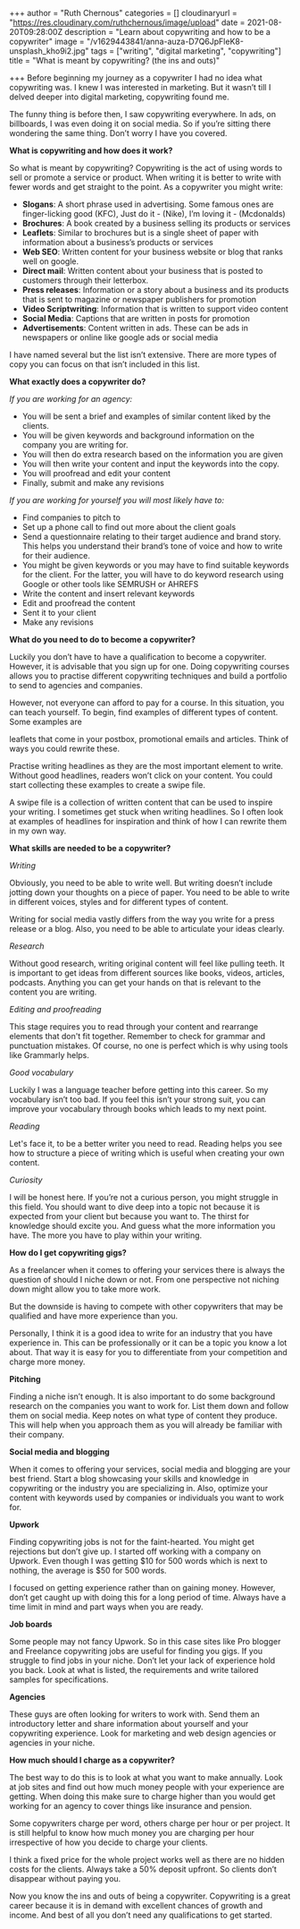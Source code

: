 +++
author = "Ruth Chernous"
categories = []
cloudinaryurl = "https://res.cloudinary.com/ruthchernous/image/upload"
date = 2021-08-20T09:28:00Z
description = "Learn about copywriting and how to be a copywriter"
image = "/v1629443841/anna-auza-D7Q6JpFleK8-unsplash_kho9i2.jpg"
tags = ["writing", "digital marketing", "copywriting"]
title = "What is meant by copywriting? (the ins and outs)"

+++
Before beginning my journey as a copywriter I had no idea what copywriting was. I knew I was interested in marketing. But it wasn’t till I delved deeper into digital marketing, copywriting found me.

The funny thing is before then, I saw copywriting everywhere. In ads, on billboards, I was even doing it on social media. So if you’re sitting there wondering the same thing. Don’t worry I have you covered.

**What is copywriting and how does it work?**

So what is meant by copywriting? Copywriting is the act of using words to sell or promote a service or product. When writing it is better to write with fewer words and get straight to the point. As a copywriter you might write:

* **Slogans**: A short phrase used in advertising. Some famous ones are finger-licking good (KFC), Just do it - (Nike), I’m loving it - (Mcdonalds)
* **Brochures**: A book created by a business selling its products or services
* **Leaflets**: Similar to brochures but is a single sheet of paper with information about a business’s products or services
* **Web SEO**: Written content for your business website or blog that ranks well on google.
* **Direct mail**: Written content about your business that is posted to customers through their letterbox.
* **Press releases**: Information or a story about a business and its products that is sent to magazine or newspaper publishers for promotion
* **Video Scriptwriting**: Information that is written to support video content
* **Social Media**: Captions that are written in posts for promotion
* **Advertisements**: Content written in ads. These can be ads in newspapers or online like google ads or social media

I have named several but the list isn’t extensive. There are more types of copy you can focus on that isn’t included in this list.

**What exactly does a copywriter do?**

_If you are working for an agency:_

* You will be sent a brief and examples of similar content liked by the clients.
* You will be given keywords and background information on the company you are writing for.
* You will then do extra research based on the information you are given
* You will then write your content and input the keywords into the copy.
* You will proofread and edit your content
* Finally, submit and make any revisions

_If you are working for yourself you will most likely have to:_

* Find companies to pitch to
* Set up a phone call to find out more about the client goals
* Send a questionnaire relating to their target audience and brand story. This helps you understand their brand’s tone of voice and how to write for their audience.
* You might be given keywords or you may have to find suitable keywords for the client. For the latter, you will have to do keyword research using Google or other tools like SEMRUSH or AHREFS
* Write the content and insert relevant keywords
* Edit and proofread the content
* Sent it to your client
* Make any revisions

**What do you need to do to become a copywriter?**

Luckily you don’t have to have a qualification to become a copywriter. However, it is advisable that you sign up for one. Doing copywriting courses allows you to practise different copywriting techniques and build a portfolio to send to agencies and companies.

However, not everyone can afford to pay for a course. In this situation, you can teach yourself. To begin, find examples of different types of content. Some examples are

leaflets that come in your postbox, promotional emails and articles. Think of ways you could rewrite these.

Practise writing headlines as they are the most important element to write. Without good headlines, readers won’t click on your content. You could start collecting these examples to create a swipe file.

A swipe file is a collection of written content that can be used to inspire your writing. I sometimes get stuck when writing headlines. So I often look at examples of headlines for inspiration and think of how I can rewrite them in my own way.

**What skills are needed to be a copywriter?**

_Writing_

Obviously, you need to be able to write well. But writing doesn’t include jotting down your thoughts on a piece of paper. You need to be able to write in different voices, styles and for different types of content.

Writing for social media vastly differs from the way you write for a press release or a blog. Also, you need to be able to articulate your ideas clearly.

_Research_

Without good research, writing original content will feel like pulling teeth. It is important to get ideas from different sources like books, videos, articles, podcasts. Anything you can get your hands on that is relevant to the content you are writing.

_Editing and proofreading_

This stage requires you to read through your content and rearrange elements that don't fit together. Remember to check for grammar and punctuation mistakes. Of course, no one is perfect which is why using tools like Grammarly helps.

_Good vocabulary_

Luckily I was a language teacher before getting into this career. So my vocabulary isn’t too bad. If you feel this isn’t your strong suit, you can improve your vocabulary through books which leads to my next point.

_Reading_

Let's face it, to be a better writer you need to read. Reading helps you see how to structure a piece of writing which is useful when creating your own content.

_Curiosity_

I will be honest here. If you’re not a curious person, you might struggle in this field. You should want to dive deep into a topic not because it is expected from your client but because you want to. The thirst for knowledge should excite you. And guess what the more information you have. The more you have to play within your writing.

**How do I get copywriting gigs?**

As a freelancer when it comes to offering your services there is always the question of should I niche down or not. From one perspective not niching down might allow you to take more work.

But the downside is having to compete with other copywriters that may be qualified and have more experience than you.

Personally, I think it is a good idea to write for an industry that you have experience in. This can be professionally or it can be a topic you know a lot about. That way it is easy for you to differentiate from your competition and charge more money.

**Pitching**

Finding a niche isn’t enough. It is also important to do some background research on the companies you want to work for. List them down and follow them on social media. Keep notes on what type of content they produce. This will help when you approach them as you will already be familiar with their company.

**Social media and blogging**

When it comes to offering your services, social media and blogging are your best friend. Start a blog showcasing your skills and knowledge in copywriting or the industry you are specializing in. Also, optimize your content with keywords used by companies or individuals you want to work for.

**Upwork**

Finding copywriting jobs is not for the faint-hearted. You might get rejections but don’t give up. I started off working with a company on Upwork. Even though I was getting $10 for 500 words which is next to nothing, the average is $50 for 500 words.

I focused on getting experience rather than on gaining money. However, don’t get caught up with doing this for a long period of time. Always have a time limit in mind and part ways when you are ready.

**Job boards**

Some people may not fancy Upwork. So in this case sites like Pro blogger and Freelance copywriting jobs are useful for finding you gigs. If you struggle to find jobs in your niche. Don’t let your lack of experience hold you back. Look at what is listed, the requirements and write tailored samples for specifications.

**Agencies**

These guys are often looking for writers to work with. Send them an introductory letter and share information about yourself and your copywriting experience. Look for marketing and web design agencies or agencies in your niche.

**How much should I charge as a copywriter?**

The best way to do this is to look at what you want to make annually. Look at job sites and find out how much money people with your experience are getting. When doing this make sure to charge higher than you would get working for an agency to cover things like insurance and pension.

Some copywriters charge per word, others charge per hour or per project. It is still helpful to know how much money you are charging per hour irrespective of how you decide to charge your clients.

I think a fixed price for the whole project works well as there are no hidden costs for the clients. Always take a 50% deposit upfront. So clients don’t disappear without paying you.

Now you know the ins and outs of being a copywriter. Copywriting is a great career because it is in demand with excellent chances of growth and income. And best of all you don’t need any qualifications to get started.